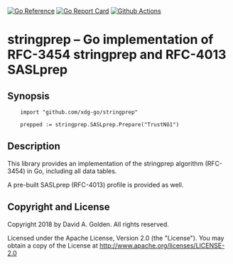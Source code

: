 [![Go Reference](https://pkg.go.dev/badge/github.com/xdg-go/stringprep.svg)](https://pkg.go.dev/github.com/xdg-go/stringprep)
[![Go Report Card](https://goreportcard.com/badge/github.com/xdg-go/stringprep)](https://goreportcard.com/report/github.com/xdg-go/stringprep)
[![Github Actions](https://github.com/xdg-go/stringprep/actions/workflows/test.yml/badge.svg)](https://github.com/xdg-go/stringprep/actions/workflows/test.yml)

# stringprep – Go implementation of RFC-3454 stringprep and RFC-4013 SASLprep

## Synopsis

```
    import "github.com/xdg-go/stringprep"

    prepped := stringprep.SASLprep.Prepare("TrustNô1")

```

## Description

This library provides an implementation of the stringprep algorithm
(RFC-3454) in Go, including all data tables.

A pre-built SASLprep (RFC-4013) profile is provided as well.

## Copyright and License

Copyright 2018 by David A. Golden. All rights reserved.

Licensed under the Apache License, Version 2.0 (the "License"). You may
obtain a copy of the License at http://www.apache.org/licenses/LICENSE-2.0
